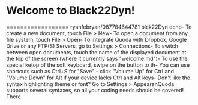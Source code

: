 # Welcome to Black22Dyn!
==================
ryanfebryan/087784644781
blck22Dyn 
echo- To create a new document, touch File > New- To open a document from any file system, touch File > Open- To integrate Quoda with Dropbox, Google Drive or any FTP(S) Servers, go to Settings > Connections- To switch between open documents, touch the name of the displayed document at the top of the screen (where it currently says "welcome.md")- To use the special ketop of the soft keyboard, swipe on the button to th- You can use shortcuts such as Ctrl+S for "Save" - click "Volume Up" for Ctrl and "Volume Down" for Alt if your device lacks Ctrl and Alt keys- Don't like the syntax highlighting theme or font? Go to Settings > AppearanQuoda supports several syntaxes, so all your coding needs should be covered! There
